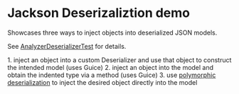 # Jackson Deserizaliztion demo

Showcases three ways to inject objects into deserialized JSON models.

See [AnalyzerDeserializerTest](./test/java/AnalyzerDeserializerTest.java) for details.

1\. inject an object into a custom Deserializer and use that object to construct the intended model (uses Guice)
2\. inject an object into the model and obtain the indented type via a method (uses Guice)
3\. use [polymorphic deserialization](https://github.com/FasterXML/jackson-docs/wiki/JacksonPolymorphicDeserialization) to inject the desired object directly into the model
